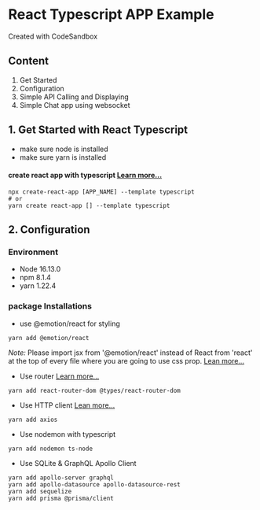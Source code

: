 # React Typescript APP Example 
Created with CodeSandbox

## Content
1. Get Started
2. Configuration
3. Simple API Calling and Displaying
4. Simple Chat app using websocket
## 1. Get Started with React Typescript
- make sure node is installed
- make sure yarn is installed

#### create react app with typescript [Learn more...](https://create-react-app.dev/docs/adding-typescript/)
```
npx create-react-app [APP_NAME] --template typescript
# or
yarn create react-app [] --template typescript
```
## 2. Configuration
### Environment
- Node 16.13.0
- npm 8.1.4
- yarn 1.22.4
### package Installations
- use @emotion/react for styling
```
yarn add @emotion/react
```
_Note:_ Please import jsx from '@emotion/react' instead of React from 'react' at the top of every file where you are going to use css prop.
[Lean more...](https://emotion.sh/docs/css-prop#jsx-pragma)
- Use router [Learn more...](https://www.npmjs.com/package/react-router-dom)
``` 
yarn add react-router-dom @types/react-router-dom
```
- Use HTTP client [Lean more...](https://www.npmjs.com/package/axios)
```
yarn add axios
```
- Use nodemon with typescript
```
yarn add nodemon ts-node
```
- Use SQLite & GraphQL Apollo Client
``` 
yarn add apollo-server graphql 
yarn add apollo-datasource apollo-datasource-rest 
yarn add sequelize
yarn add prisma @prisma/client
```
